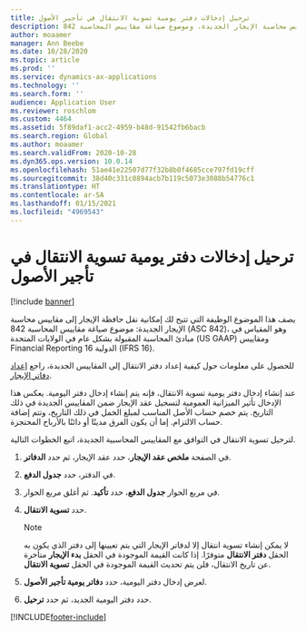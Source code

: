 ```yaml
---
title: ترحيل إدخالات دفتر يومية تسوية الانتقال في تأجير الأصول
description: يصف هذا الموضوع الوظيفة التي تتيح لك إمكانية نقل حافظة الإيجار إلى مقاييس محاسبة الإيجار الجديدة، وموضوع صياغة مقاييس المحاسبة 842 (ASC 842) ومقياس Financial Reporting الدولي 16 (IFRS 16).
author: moaamer
manager: Ann Beebe
ms.date: 10/28/2020
ms.topic: article
ms.prod: ''
ms.service: dynamics-ax-applications
ms.technology: ''
ms.search.form: ''
audience: Application User
ms.reviewer: roschlom
ms.custom: 4464
ms.assetid: 5f89daf1-acc2-4959-b48d-91542fb6bacb
ms.search.region: Global
ms.author: moaamer
ms.search.validFrom: 2020-10-28
ms.dyn365.ops.version: 10.0.14
ms.openlocfilehash: 51ae41e22507d77f32b8b0f4685cce797fd19cff
ms.sourcegitcommit: 38d40c331c8894acb7b119c5073e3088b54776c1
ms.translationtype: HT
ms.contentlocale: ar-SA
ms.lasthandoff: 01/15/2021
ms.locfileid: "4969543"
---
```

# <a name="post-transition-adjustment-journal-entries-in-asset-leasing"></a>ترحيل إدخالات دفتر يومية تسوية الانتقال في تأجير الأصول

[!include [banner](../includes/banner.md)]

يصف هذا الموضوع الوظيفة التي تتيح لك إمكانية نقل حافظة الإيجار إلى مقاييس محاسبة الإيجار الجديدة: موضوع صياغة مقاييس المحاسبة 842 (ASC 842)، وهو المقياس في مبادئ المحاسبة المقبولة بشكل عام في الولايات المتحدة (US GAAP) ومقاييس Financial Reporting الدولية 16 (IFRS 16).

للحصول على معلومات حول كيفية إعداد دفتر الانتقال إلى المقاييس الجديدة، راجع [إعداد دفاتر الإيجار](set-up-lease-books.md).

عند إنشاء إدخال دفتر يومية تسوية الانتقال، فإنه يتم إنشاء إدخال دفتر اليومية. يعكس هذا الإدخال تأثير الميزانية العمومية لتسجيل عقد الإيجار ضمن المقاييس الجديدة في ذلك التاريخ. يتم خصم حساب الأصل المناسب لمبلغ الحمل في ذلك التاريخ، وتتم إضافة حساب الالتزام. إما أن يكون الفرق مدينًا أو دائنًا بالأرباح المحتجزة.

لترحيل تسوية الانتقال في التوافق مع المقاييس المحاسبية الجديدة، اتبع الخطوات التالية.

1. في الصفحة **ملخص عقد الإيجار**، حدد عقد الإيجار، ثم حدد **الدفاتر**.
2. في الدفتر، حدد **جدول الدفع**.
3. في مربع الحوار **جدول الدفع**، حدد **تأكيد**. ثم أغلق مربع الحوار.
4. حدد **تسوية الانتقال**.

    > [!NOTE]
    > لا يمكن إنشاء تسوية انتقال إلا لدفاتر الإيجار التي يتم تعيينها إلى دفتر الذي يكون به الحقل **دفتر الانتقال** متوفرًا. إذا كانت القيمة الموجودة في الحقل **بدء الإيجار** متأخرة عن تاريخ الانتقال، فلن يتم تحديث القيمة الموجودة في الحقل **تسوية الانتقال**.

5. لعرض إدخال دفتر اليومية، حدد **دفاتر يومية تأجير الأصول**.
6. حدد دفتر اليومية الجديد، ثم حدد **ترحيل**.


[!INCLUDE[footer-include](../../includes/footer-banner.md)]